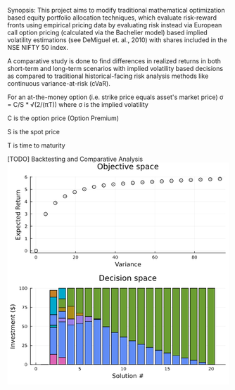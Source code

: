 Synopsis:
This project aims to modify traditional mathematical optimization based
equity portfolio allocation techniques, which evaluate risk-reward fronts
using empirical pricing data by evaluating risk instead via European call option pricing
(calculated via the Bachelier model)
based implied volatility estimations (see DeMiguel et. al., 2010) with
shares included in the NSE NIFTY 50 index.

A comparative study is done to find differences in realized returns in both
short-term and long-term scenarios with implied volatility based decisions
as compared to traditional historical-facing risk analysis methods like
continuous variance-at-risk (cVaR).

For an at-the-money option (i.e. strike price equals asset's market price)
σ = C/S * √(2/(πT))
where σ is the implied volatility

C is the option price (Option Premium)

S is the spot price

T is time to maturity


[TODO] Backtesting and Comparative Analysis
![Graphs](image.png)